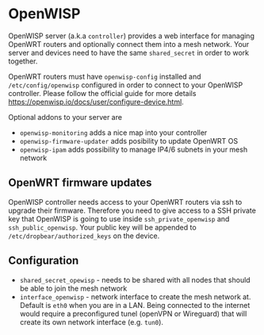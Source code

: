 # OpenWISP

OpenWISP server (a.k.a `controller`) provides a web interface for managing OpenWRT routers
and optionally connect them into a mesh network. Your server and devices need to have the
same `shared_secret` in order to work together.

OpenWRT routers must have `openwisp-config` installed and `/etc/config/openwisp`
configured in order to connect to your OpenWISP controller. Please follow the official
guide for more details https://openwisp.io/docs/user/configure-device.html.

Optional addons to your server are
- `openwisp-monitoring` adds a nice map into your controller
- `openwisp-firmware-updater` adds posibility to update OpenWRT OS
- `openwisp-ipam` adds possibility to manage IP4/6 subnets in your mesh network

## OpenWRT firmware updates

OpenWISP controller needs access to your OpenWRT routers via ssh to upgrade their firmware.
Therefore you need to give access to a SSH private key that OpenWISP is going to use inside
`ssh_private_openwisp` and `ssh_public_openwisp`. Your public key will be appended to
`/etc/dropbear/authorized_keys` on the device.


## Configuration

- `shared_secret_opewisp` - needs to be shared with all nodes that should be able to join the mesh network
- `interface_openwisp` - network interface to create the mesh network at. Default is `eth0`
  when you are in a LAN. Being connected to the internet would require a preconfigured tunel
  (openVPN or Wireguard) that will create its own network interface (e.g. `tun0`).